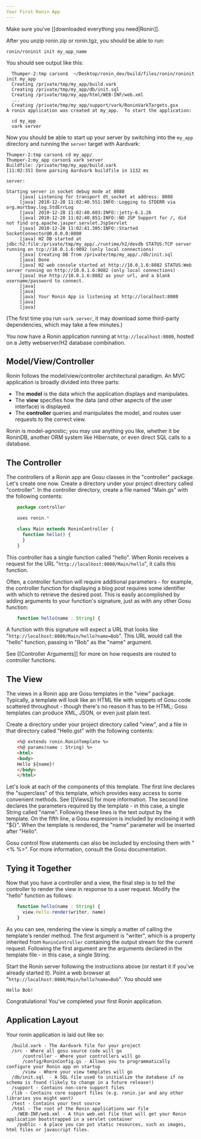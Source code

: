 ```yaml
---
Your First Ronin App
---
```


Make sure you've [[downloaded everything you need|Ronin]].

After you unzip ronin.zip or ronin.tgz, you should be able to run:

`ronin/roninit init my_app_name`

You should see output like this:

      Thumper-2:tmp carson$  ~/Desktop/ronin_dev/build/files/ronin/roninit init my_app
      Creating /private/tmp/my_app/build.vark
      Creating /private/tmp/my_app/db/init.sql
      Creating /private/tmp/my_app/html/WEB-INF/web.xml
      ...
      Creating /private/tmp/my_app/support/vark/RoninVarkTargets.gsx
    A ronin application was created at my_app.  To start the application:

      cd my_app
      vark server

Now you should be able to start up your server by switching into the `my_app`
directory and running the `server` target with Aardvark:

    Thumper-2:tmp carson$ cd my_app/
    Thumper-2:my_app carson$ vark server
    Buildfile: /private/tmp/my_app/build.vark
    [11:02:35] Done parsing Aardvark buildfile in 1132 ms

    server:

    Starting server in socket debug mode at 8088
         [java] Listening for transport dt_socket at address: 8088
         [java] 2010-12-28 11:02:40.551:INFO::Logging to STDERR via org.mortbay.log.StdErrLog
         [java] 2010-12-28 11:02:40.603:INFO::jetty-6.1.26
         [java] 2010-12-28 11:02:40.851:INFO::NO JSP Support for /, did not find org.apache.jasper.servlet.JspServlet
         [java] 2010-12-28 11:02:41.305:INFO::Started SocketConnector@0.0.0.0:8080
         [java] H2 DB started at jdbc:h2:file:/private/tmp/my_app/./runtime/h2/devdb STATUS:TCP server running on tcp://10.0.1.6:9092 (only local connections)
         [java] Creating DB from /private/tmp/my_app/./db/init.sql
         [java] Done
         [java] H2 web console started at http://10.0.1.6:8082 STATUS:Web server running on http://10.0.1.6:8082 (only local connections)
         [java] Use http://10.0.1.6:8082 as your url, and a blank username/password to connect.
         [java]
         [java]
         [java] Your Ronin App is listening at http://localhost:8080
         [java]
         [java]

(The first time you run `vark server`, it may download some third-party dependencies, which may take a few minutes.)

You now have a Ronin application running at `http://localhost:8080`, hosted on
a Jetty webserver/H2 database combination.

## Model/View/Controller

Ronin follows the model/view/controller architectural paradigm. An MVC
application is broadly divided into three parts:

  * The **model** is the data which the application displays and manipulates.
  * The **view** specifies how the data (and other aspects of the user interface) is displayed.
  * The **controller** queries and manipulates the model, and routes user requests to the correct view.

Ronin is model-agnostic; you may use anything you like, whether it be RoninDB,
another ORM system like Hibernate, or even direct SQL calls to a database.

## The Controller

The controllers of a Ronin app are Gosu classes in the "controller" package.
Let's create one now. Create a directory under your project directory called
"controller". In the controller directory, create a file named "Main.gs" with
the following contents:

```js
    package controller

    uses ronin.*

    class Main extends RoninController {
      function hello() {
      }
    }
```

This controller has a single function called "hello". When Ronin receives a
request for the URL "`http://localhost:8080/Main/hello`", it calls this
function.

Often, a controller function will require additional parameters - for example,
the controller function for displaying a blog post requires some identifier
with which to retrieve the desired post. This is easily accomplished by adding
arguments to your function's signature, just as with any other Gosu function:

```js
    function hello(name : String) {
```

A function with this signature will expect a URL that looks like
"`http://localhost:8080/Main/hello?name=Bob`". This URL would call the "hello"
function, passing in "Bob" as the "name" argument.

See [[Controller Arguments]] for more on how requests are routed to
controller functions.

## The View

The views in a Ronin app are Gosu templates in the "view" package. Typically,
a template will look like an HTML file with snippets of Gosu code scattered
throughout - though there's no reason it has to be HTML; Gosu templates can
produce XML, JSON, or even just plain text.

Create a directory under your project directory called "view", and a file in
that directory called "Hello.gst" with the following contents:

```html
    <%@ extends ronin.RoninTemplate %>
    <%@ params(name : String) %>
    <html>
    <body>
    Hello ${name}!
    </body>
    </html>
```

Let's look at each of the components of this template. The first line declares
the "superclass" of this template, which provides easy access to some
convenient methods. See [[Views]] for more information. The second line
declares the parameters required by the template - in this case, a single
String called "name". Following these lines is the text output by the
template. On the fifth line, a Gosu expression is included by enclosing it
with "${}". When the template is rendered, the "name" parameter will be
inserted after "Hello".

Gosu control flow statements can also be included by enclosing them with "<%
%>". For more information, consult the Gosu documentation.

## Tying it Together

Now that you have a controller and a view, the final step is to tell the
controller to render the view in response to a user request. Modify the
"hello" function as follows:

```js
    function hello(name : String) {
      view.Hello.render(writer, name)
    }
```

As you can see, rendering the view is simply a matter of calling the
template's render method. The first argument is "writer", which is a property
inherited from `RoninController` containing the output stream for the current
request. Following the first argument are the arguments declared in the
template file - in this case, a single String.

Start the Ronin server following the instructions above (or restart it if
you've already started it). Point a web browser at
"`http://localhost:8080/Main/hello?name=Bob`". You should see

    Hello Bob!

Congratulations! You've completed your first Ronin application.

## Application Layout

Your ronin application is laid out like so:

      /build.vark - The Aardvark file for your project
      /src - Where all gosu source code will go
          /controller - Where your controllers will go
          /config/RoninConfig.gs - Allows you to programmatically configure your Ronin app on startup
          /view - Where your view templates will go
      /db/init.sql  - A SQL file used to initialize the database if no schema is found (likely to change in a future release!)
      /support - Contains non-core support files
      /lib - Contains core support files (e.g. ronin.jar and any other libraries you might want)
      /test - Contains your test source
      /html - The root of the Ronin applications war file
        /WEB-INF/web.xml - A thin web.xml file that will get your Ronin application bootstrapped in a servlet container
        /public - A place you can put static resources, such as images, html files or javascript files.
